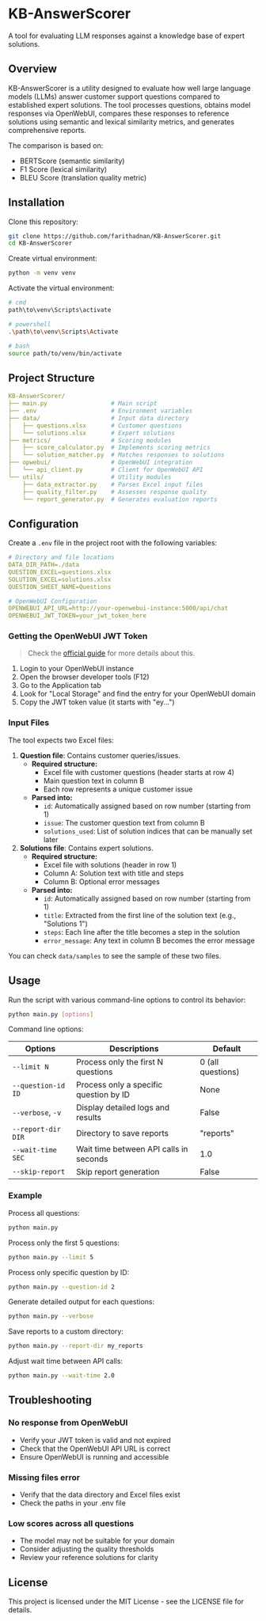 # KB-AnswerScorer

A tool for evaluating LLM responses against a knowledge base of expert solutions.

## Overview

KB-AnswerScorer is a utility designed to evaluate how well large language models (LLMs) answer customer support questions compared to established expert solutions. The tool processes questions, obtains model responses via OpenWebUI, compares these responses to reference solutions using semantic and lexical similarity metrics, and generates comprehensive reports.

The comparison is based on:

- BERTScore (semantic similarity)
- F1 Score (lexical similarity)
- BLEU Score (translation quality metric)

## Installation

Clone this repository:

```bash
git clone https://github.com/farithadnan/KB-AnswerScorer.git
cd KB-AnswerScorer
```

Create virtual environment:

```bash
python -m venv venv
```

Activate the virtual environment:

```bash
# cmd
path\to\venv\Scripts\activate

# powershell
.\path\to\venv\Scripts\Activate

# bash
source path/to/venv/bin/activate
```

## Project Structure

```yaml
KB-AnswerScorer/
├── main.py                  # Main script
├── .env                     # Environment variables
├── data/                    # Input data directory
│   ├── questions.xlsx       # Customer questions
│   └── solutions.xlsx       # Expert solutions
├── metrics/                 # Scoring modules
│   ├── score_calculator.py  # Implements scoring metrics
│   └── solution_matcher.py  # Matches responses to solutions
├── opwebui/                 # OpenWebUI integration
│   └── api_client.py        # Client for OpenWebUI API
└── utils/                   # Utility modules
    ├── data_extractor.py    # Parses Excel input files
    ├── quality_filter.py    # Assesses response quality
    └── report_generator.py  # Generates evaluation reports
```

## Configuration

Create a `.env` file in the project root with the following variables:

```yaml
# Directory and file locations
DATA_DIR_PATH=./data
QUESTION_EXCEL=questions.xlsx
SOLUTION_EXCEL=solutions.xlsx
QUESTION_SHEET_NAME=Questions

# OpenWebUI Configuration
OPENWEBUI_API_URL=http://your-openwebui-instance:5000/api/chat
OPENWEBUI_JWT_TOKEN=your_jwt_token_here
```

### Getting the OpenWebUI JWT Token

> Check the [official guide](https://docs.openwebui.com/getting-started/api-endpoints#authentication) for more details about this.

1. Login to your OpenWebUI instance
2. Open the browser developer tools (F12)
3. Go to the Application tab
4. Look for "Local Storage" and find the entry for your OpenWebUI domain
5. Copy the JWT token value (it starts with "ey...")


### Input Files

The tool expects two Excel files:

1. **Question file**: Contains customer queries/issues.
    - **Required structure:**
        - Excel file with customer questions (header starts at row 4)
        - Main question text in column B
        - Each row represents a unique customer issue
    - **Parsed into:**
        - `id`: Automatically assigned based on row number (starting from 1)
        - `issue`: The customer question text from column B
        - `solutions_used`: List of solution indices that can be manually set later
2. **Solutions file**: Contains expert solutions.
    - **Required structure:**
        - Excel file with solutions (header in row 1)
        - Column A: Solution text with title and steps
        - Column B: Optional error messages
    - **Parsed into:**
        - `id`: Automatically assigned based on row number (starting from 1)
        - `title`: Extracted from the first line of the solution text (e.g., "Solutions 1")
        - `steps`: Each line after the title becomes a step in the solution
        - `error_message`: Any text in column B becomes the error message

You can check `data/samples` to see the sample of these two files.

## Usage

Run the script with various command-line options to control its behavior:

```bash
python main.py [options]
```

Command line options:

| Options            | Descriptions                              | Default           |
|--------------------|-------------------------------------------|-------------------|
|`--limit N`         | Process only the first N questions        | 0 (all questions) |
|`--question-id ID`  | Process only a specific question by ID	 | None              |
|`--verbose`, `-v`   | Display detailed logs and results	     | False             |
| `--report-dir DIR` | Directory to save reports                 | "reports"         |
| `--wait-time SEC`  | Wait time between API calls in seconds    | 1.0               |
| `--skip-report`    | Skip report generation                    | False             |

### Example

Process all questions:

```bash
python main.py
```

Process only the first 5 questions:

```bash
python main.py --limit 5
```

Process only specific question by ID:

```bash
python main.py --question-id 2
```

Generate detailed output for each questions:

```bash
python main.py --verbose
```

Save reports to a custom directory:

```bash
python main.py --report-dir my_reports
```

Adjust wait time between API calls:

```bash
python main.py --wait-time 2.0
```

## Troubleshooting

### No response from OpenWebUI

- Verify your JWT token is valid and not expired
- Check that the OpenWebUI API URL is correct
- Ensure OpenWebUI is running and accessible

### Missing files error

- Verify that the data directory and Excel files exist
- Check the paths in your .env file

### Low scores across all questions

- The model may not be suitable for your domain
- Consider adjusting the quality thresholds
- Review your reference solutions for clarity

## License

This project is licensed under the MIT License - see the LICENSE file for details.